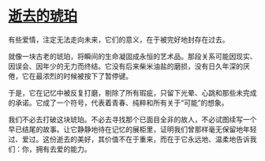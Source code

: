 # [逝去的琥珀](https://hoo.be/chiguazx)
有些爱情，注定无法走向未来，它们的意义，在于被完好地封存在过去。

就像一块古老的琥珀，将瞬间的生命凝固成永恒的艺术品。那段关系可能因现实、因误会、因年少的无力而终结。它没有后来柴米油盐的磨损，没有日久年深的厌倦，它在最浓烈的时候被按下了暂停键。

于是，它在记忆中被反复打磨，剔除了所有瑕疵，只留下光晕、心跳和那些未完成的承诺。它成了一个符号，代表着青春、纯粹和所有关于“可能”的想象。

我们不必去打破这块琥珀。不必去寻找那个已面目全非的故人，不必试图续写一个早已结尾的故事。让它静静地待在记忆的展柜里，证明我们曾那样毫无保留地年轻过、爱过。这份逝去的美好，其价值不在于重来，而在于它永远地、温柔地告诉我们：你，拥有去爱的能力。
